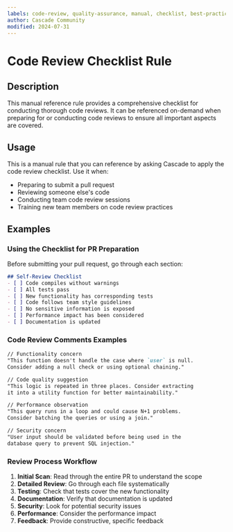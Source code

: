 ```yaml
---
labels: code-review, quality-assurance, manual, checklist, best-practices, team-collaboration, documentation, intermediate
author: Cascade Community
modified: 2024-07-31
---
```


# Code Review Checklist Rule

## Description

This manual reference rule provides a comprehensive checklist for conducting thorough code reviews. It can be referenced on-demand when preparing for or conducting code reviews to ensure all important aspects are covered.

## Usage

This is a manual rule that you can reference by asking Cascade to apply the code review checklist. Use it when:
- Preparing to submit a pull request
- Reviewing someone else's code
- Conducting team code review sessions
- Training new team members on code review practices

## Examples

### Using the Checklist for PR Preparation
Before submitting your pull request, go through each section:

```markdown
## Self-Review Checklist
- [ ] Code compiles without warnings
- [ ] All tests pass
- [ ] New functionality has corresponding tests
- [ ] Code follows team style guidelines
- [ ] No sensitive information is exposed
- [ ] Performance impact has been considered
- [ ] Documentation is updated
```

### Code Review Comments Examples
```markdown
// Functionality concern
"This function doesn't handle the case where `user` is null. 
Consider adding a null check or using optional chaining."

// Code quality suggestion
"This logic is repeated in three places. Consider extracting 
it into a utility function for better maintainability."

// Performance observation
"This query runs in a loop and could cause N+1 problems. 
Consider batching the queries or using a join."

// Security concern
"User input should be validated before being used in the 
database query to prevent SQL injection."
```

### Review Process Workflow
1. **Initial Scan**: Read through the entire PR to understand the scope
2. **Detailed Review**: Go through each file systematically
3. **Testing**: Check that tests cover the new functionality
4. **Documentation**: Verify that documentation is updated
5. **Security**: Look for potential security issues
6. **Performance**: Consider the performance impact
7. **Feedback**: Provide constructive, specific feedback
